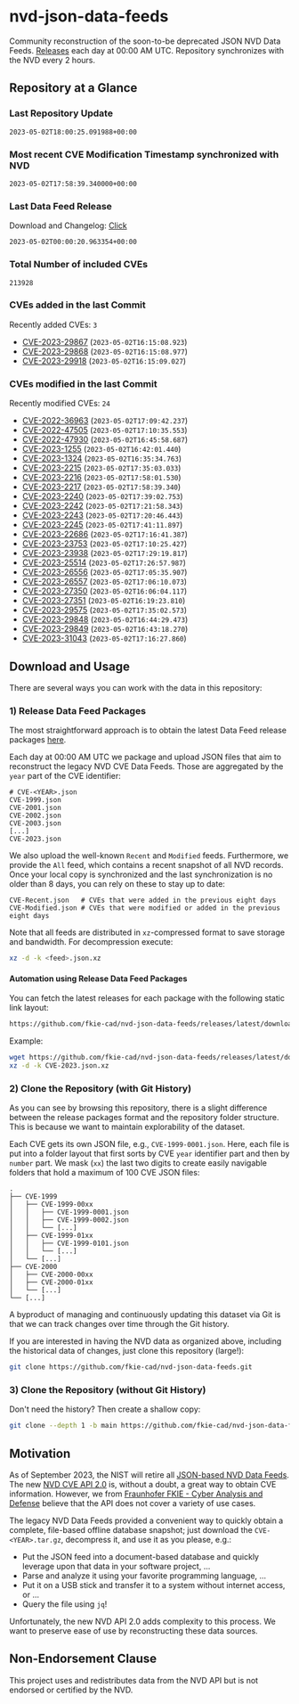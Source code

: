 # nvd-json-data-feeds

Community reconstruction of the soon-to-be deprecated JSON NVD Data Feeds. 
[Releases](releases/latest) each day at 00:00 AM UTC.
Repository synchronizes with the NVD every 2 hours.

## Repository at a Glance

### Last Repository Update

```plain
2023-05-02T18:00:25.091988+00:00
```

### Most recent CVE Modification Timestamp synchronized with NVD

```plain
2023-05-02T17:58:39.340000+00:00
```

### Last Data Feed Release

Download and Changelog: [Click](releases/latest)

```plain
2023-05-02T00:00:20.963354+00:00
```

### Total Number of included CVEs

```plain
213928
```

### CVEs added in the last Commit

Recently added CVEs: `3`

* [CVE-2023-29867](CVE-2023/CVE-2023-298xx/CVE-2023-29867.json) (`2023-05-02T16:15:08.923`)
* [CVE-2023-29868](CVE-2023/CVE-2023-298xx/CVE-2023-29868.json) (`2023-05-02T16:15:08.977`)
* [CVE-2023-29918](CVE-2023/CVE-2023-299xx/CVE-2023-29918.json) (`2023-05-02T16:15:09.027`)


### CVEs modified in the last Commit

Recently modified CVEs: `24`

* [CVE-2022-36963](CVE-2022/CVE-2022-369xx/CVE-2022-36963.json) (`2023-05-02T17:09:42.237`)
* [CVE-2022-47505](CVE-2022/CVE-2022-475xx/CVE-2022-47505.json) (`2023-05-02T17:10:35.553`)
* [CVE-2022-47930](CVE-2022/CVE-2022-479xx/CVE-2022-47930.json) (`2023-05-02T16:45:58.687`)
* [CVE-2023-1255](CVE-2023/CVE-2023-12xx/CVE-2023-1255.json) (`2023-05-02T16:42:01.440`)
* [CVE-2023-1324](CVE-2023/CVE-2023-13xx/CVE-2023-1324.json) (`2023-05-02T16:35:34.763`)
* [CVE-2023-2215](CVE-2023/CVE-2023-22xx/CVE-2023-2215.json) (`2023-05-02T17:35:03.033`)
* [CVE-2023-2216](CVE-2023/CVE-2023-22xx/CVE-2023-2216.json) (`2023-05-02T17:58:01.530`)
* [CVE-2023-2217](CVE-2023/CVE-2023-22xx/CVE-2023-2217.json) (`2023-05-02T17:58:39.340`)
* [CVE-2023-2240](CVE-2023/CVE-2023-22xx/CVE-2023-2240.json) (`2023-05-02T17:39:02.753`)
* [CVE-2023-2242](CVE-2023/CVE-2023-22xx/CVE-2023-2242.json) (`2023-05-02T17:21:58.343`)
* [CVE-2023-2243](CVE-2023/CVE-2023-22xx/CVE-2023-2243.json) (`2023-05-02T17:20:46.443`)
* [CVE-2023-2245](CVE-2023/CVE-2023-22xx/CVE-2023-2245.json) (`2023-05-02T17:41:11.897`)
* [CVE-2023-22686](CVE-2023/CVE-2023-226xx/CVE-2023-22686.json) (`2023-05-02T17:16:41.387`)
* [CVE-2023-23753](CVE-2023/CVE-2023-237xx/CVE-2023-23753.json) (`2023-05-02T17:10:25.427`)
* [CVE-2023-23938](CVE-2023/CVE-2023-239xx/CVE-2023-23938.json) (`2023-05-02T17:29:19.817`)
* [CVE-2023-25514](CVE-2023/CVE-2023-255xx/CVE-2023-25514.json) (`2023-05-02T17:26:57.987`)
* [CVE-2023-26556](CVE-2023/CVE-2023-265xx/CVE-2023-26556.json) (`2023-05-02T17:05:35.907`)
* [CVE-2023-26557](CVE-2023/CVE-2023-265xx/CVE-2023-26557.json) (`2023-05-02T17:06:10.073`)
* [CVE-2023-27350](CVE-2023/CVE-2023-273xx/CVE-2023-27350.json) (`2023-05-02T16:06:04.117`)
* [CVE-2023-27351](CVE-2023/CVE-2023-273xx/CVE-2023-27351.json) (`2023-05-02T16:19:23.810`)
* [CVE-2023-29575](CVE-2023/CVE-2023-295xx/CVE-2023-29575.json) (`2023-05-02T17:35:02.573`)
* [CVE-2023-29848](CVE-2023/CVE-2023-298xx/CVE-2023-29848.json) (`2023-05-02T16:44:29.473`)
* [CVE-2023-29849](CVE-2023/CVE-2023-298xx/CVE-2023-29849.json) (`2023-05-02T16:43:18.270`)
* [CVE-2023-31043](CVE-2023/CVE-2023-310xx/CVE-2023-31043.json) (`2023-05-02T17:16:27.860`)


## Download and Usage

There are several ways you can work with the data in this repository:

### 1) Release Data Feed Packages

The most straightforward approach is to obtain the latest Data Feed release packages [here](releases/latest).

Each day at 00:00 AM UTC we package and upload JSON files that aim to reconstruct the legacy NVD CVE Data Feeds.
Those are aggregated by the `year` part of the CVE identifier:

```
# CVE-<YEAR>.json
CVE-1999.json
CVE-2001.json
CVE-2002.json
CVE-2003.json
[...]
CVE-2023.json
```

We also upload the well-known `Recent` and `Modified` feeds.
Furthermore, we provide the `All` feed, which contains a recent snapshot of all NVD records.
Once your local copy is synchronized and the last synchronization is no older than 8 days, you can rely on these to stay up to date:

```plain
CVE-Recent.json   # CVEs that were added in the previous eight days
CVE-Modified.json # CVEs that were modified or added in the previous eight days
```

Note that all feeds are distributed in `xz`-compressed format to save storage and bandwidth.
For decompression execute:

```sh
xz -d -k <feed>.json.xz
```


#### Automation using Release Data Feed Packages

You can fetch the latest releases for each package with the following static link layout:

```sh
https://github.com/fkie-cad/nvd-json-data-feeds/releases/latest/download/CVE-<YEAR>.json.xz
```

Example:

```sh
wget https://github.com/fkie-cad/nvd-json-data-feeds/releases/latest/download/CVE-2023.json.xz
xz -d -k CVE-2023.json.xz
```

### 2) Clone the Repository (with Git History)

As you can see by browsing this repository, there is a slight difference between the release packages format and the repository folder structure.
This is because we want to maintain explorability of the dataset.

Each CVE gets its own JSON file, e.g., `CVE-1999-0001.json`.
Here, each file is put into a folder layout that first sorts by CVE `year` identifier part and then by `number` part.
We mask (`xx`) the last two digits to create easily navigable folders that hold a maximum of 100 CVE JSON files:

```plain
.
├── CVE-1999
│   ├── CVE-1999-00xx
│   │   ├── CVE-1999-0001.json
│   │   ├── CVE-1999-0002.json
│   │   └── [...]
│   ├── CVE-1999-01xx
│   │   ├── CVE-1999-0101.json
│   │   └── [...]
│   └── [...]
├── CVE-2000
│   ├── CVE-2000-00xx
│   ├── CVE-2000-01xx
│   └── [...]
└── [...]
```

A byproduct of managing and continuously updating this dataset via Git is that we can track changes over time through the Git history.

If you are interested in having the NVD data as organized above, including the historical data of changes, just clone this repository (large!):

```sh
git clone https://github.com/fkie-cad/nvd-json-data-feeds.git
```

### 3) Clone the Repository (without Git History)

Don't need the history? Then create a shallow copy:

```sh
git clone --depth 1 -b main https://github.com/fkie-cad/nvd-json-data-feeds.git
```

## Motivation

As of September 2023, the NIST will retire all [JSON-based NVD Data Feeds](https://nvd.nist.gov/vuln/data-feeds#divRetirementBanner-1).
The new [NVD CVE API 2.0](https://nvd.nist.gov/developers/vulnerabilities) is, without a doubt, a great way to obtain CVE information.
However, we from [Fraunhofer FKIE - Cyber Analysis and Defense](https://www.fkie.fraunhofer.de/en/departments/cad.html) believe that the API does not cover a variety of use cases.

The legacy NVD Data Feeds provided a convenient way to quickly obtain a complete, file-based offline database snapshot; just download the `CVE-<YEAR>.tar.gz`, decompress it, and use it as you please, e.g.:

* Put the JSON feed into a document-based database and quickly leverage upon that data in your software project, ...
* Parse and analyze it using your favorite programming language, ...
* Put it on a USB stick and transfer it to a system without internet access, or ...
* Query the file using `jq`!

Unfortunately, the new NVD API 2.0 adds complexity to this process.
We want to preserve ease of use by reconstructing these data sources.

## Non-Endorsement Clause

This project uses and redistributes data from the NVD API but is not endorsed or certified by the NVD.
